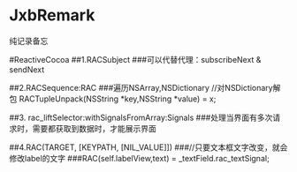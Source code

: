 # JxbRemark
纯记录备忘

#ReactiveCocoa
##1.RACSubject
###可以代替代理：subscribeNext & sendNext

##2.RACSequence:RAC
###遍历NSArray,NSDictionary
//对NSDictionary解包
RACTupleUnpack(NSString *key,NSString *value) = x;

##3. rac_liftSelector:withSignalsFromArray:Signals
###处理当界面有多次请求时，需要都获取到数据时，才能展示界面

##4.RAC(TARGET, [KEYPATH, [NIL_VALUE]])
###//只要文本框文字改变，就会修改label的文字
###RAC(self.labelView,text) = _textField.rac_textSignal;
